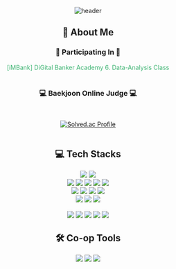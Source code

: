<div align="center">

![header](https://capsule-render.vercel.app/api?type=waving&height=300&color=gradient&text=WELCOME%20%20TO%20MY%20WORLD%20&textBg=false&animation=twinkling&fontSize=40&desc=SeoBamm's%20GitHub%20Profile%20👨‍💻&reversal=false&fontAlign=50&descAlign=50&fontAlignY=39&descAlignY=53)

<div/>
  
## 👋 About Me
### 👥 Participating In 👥

<span style="color:MediumSeaGreen">[iMBank] DiGital Banker Academy 6. Data-Analysis Class</span>
<br/><br/>

### 💻 Baekjoon Online Judge 💻
<br/>

[![Solved.ac Profile](http://mazassumnida.wtf/api/v2/generate_badge?boj=txxxackd_01)](https://solved.ac/txxxackd_01/) <br/><br/>
<!-- [![SeoBamm's GitHub stats](https://github-readme-stats.vercel.app/api?username=SeoBamm&hide=rank&show_icons=true&theme=apprentice)](https://github.com/SeoBamm/github-readme-stats) -->


## 💻 Tech Stacks


<img src="https://img.shields.io/badge/java-%23007396.svg?&style=for-the-badge&logo=java&logoColor=white" />
<img src="https://img.shields.io/badge/spring-%236DB33F.svg?&style=for-the-badge&logo=spring&logoColor=white" />
<br/>
<img src="https://img.shields.io/badge/python-%233776AB.svg?&style=for-the-badge&logo=python&logoColor=white" />
<img src="https://img.shields.io/badge/pandas-%23150458.svg?&style=for-the-badge&logo=pandas&logoColor=white" />
<img src="https://img.shields.io/badge/Streamlit-%23FE4B4B.svg?style=for-the-badge&logo=streamlit&logoColor=white" />
<img src="https://img.shields.io/badge/pytorch-%23EE4C2C.svg?&style=for-the-badge&logo=pytorch&logoColor=white" />
<img src="https://img.shields.io/badge/tensorflow-%23FF6F00.svg?&style=for-the-badge&logo=tensorflow&logoColor=white" />
<br/>
<img src="https://img.shields.io/badge/mysql-%234479A1.svg?&style=for-the-badge&logo=mysql&logoColor=white" />
<img src="https://img.shields.io/badge/mariadb-%23003545.svg?&style=for-the-badge&logo=mariadb&logoColor=white" />
<img src="https://img.shields.io/badge/mongodb-%2347A248.svg?&style=for-the-badge&logo=mongodb&logoColor=white" />
<img src="https://img.shields.io/badge/firebase-%23FFCA28.svg?&style=for-the-badge&logo=firebase&logoColor=black" /><br/>
<img src="https://img.shields.io/badge/docker-%232496ED.svg?&style=for-the-badge&logo=docker&logoColor=white" />
<img src="https://img.shields.io/badge/amazon%20aws-%23232F3E.svg?&style=for-the-badge&logo=aws&logoColor=white" />
<img src="https://img.shields.io/badge/microsoft%20azure-%230089D6.svg?&style=for-the-badge&logo=microsoft%20azure&logoColor=white" />
<br/><br/>
<img src="https://img.shields.io/badge/git-%23F05032.svg?&style=for-the-badge&logo=git&logoColor=white" />
<img src="https://img.shields.io/badge/IntelliJ%20IDEA-%7F41E7.svg?style=for-the-badge&logo=intellij-idea&logoColor=black&color=darkgray&labelColor=plum" />
<img src="https://img.shields.io/badge/pycharm-143?style=for-the-badge&logo=pycharm&logoColor=black&color=darkgray&labelColor=green" />
<img src="https://img.shields.io/badge/datagrip-143?style=for-the-badge&logo=datagrip&logoColor=black&color=darkgray&labelColor=cyan" />
<img src="https://img.shields.io/badge/Visual%20Studio%20Code-0078d7.svg?style=for-the-badge&logo=visual-studio-code&logoColor=white" />

<br/>

## 🛠️ Co-op Tools

<img src="https://img.shields.io/badge/slack-%234A154B.svg?&style=for-the-badge&logo=slack&logoColor=white" />
<img src="https://img.shields.io/badge/notion-%23333333.svg?&style=for-the-badge&logo=notion&logoColor=white" />
<img src="https://img.shields.io/badge/discord-%237289DA.svg?&style=for-the-badge&logo=discord&logoColor=white" />

<br/>

</div>
